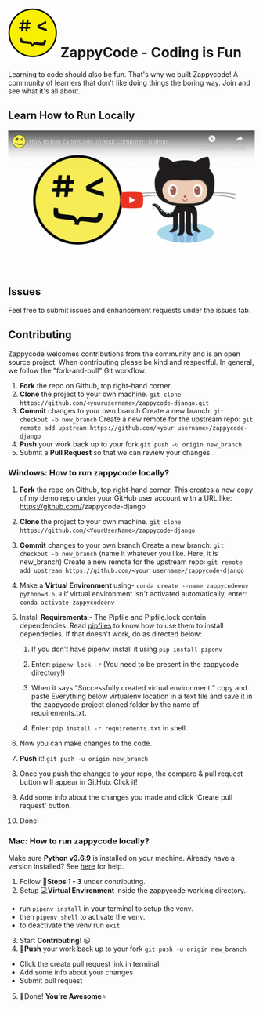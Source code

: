   
# ![](sitewide/static/sitewide/ZappyCodeLogoMini.png) ZappyCode - Coding is Fun
Learning to code should also be fun. That's why we built Zappycode! A community of learners that don't like doing things the boring way. Join and see what it's all about. 

## Learn How to Run Locally
[![Link to Tutorial on Setting Up ZappyCode](sitewide/static/sitewide/GitHub.png)](https://zappycode.com/posts/14/running-zappycode-open-source-locally-django)

## Issues
Feel free to submit issues and enhancement requests under the issues tab. 

## Contributing
Zappycode welcomes contributions from the community and is an open source project. When contributing please be kind and respectful. In general, we follow the "fork-and-pull" Git workflow.

1. **Fork** the repo on Github, top right-hand corner.
2. **Clone** the project to your own machine.
`git clone https://github.com/<yourusername>/zappycode-django.git`
3. **Commit** changes to your own branch
Create a new branch:
`git checkout -b new_branch`
Create a new remote for the upstream repo:
`git remote add upstream https://github.com/<your username>/zappycode-django`
4. **Push** your work back up to your fork
`git push -u origin new_branch`
5. Submit a **Pull Request** so that we can review your changes.

### Windows: How to run zappycode locally?

1. **Fork** the repo on Github, top right-hand corner.
	This creates a new copy of my demo repo under your GitHub user account with a URL like: https://github.com/<YourUserName>/zappycode-django

2. **Clone** the project to your own machine.
	`git clone https://github.com/<YourUserName>/zappycode-django`

3. **Commit** changes to your own branch
	Create a new branch:
		`git checkout -b new_branch`
		(name it whatever you like. Here, it is new_branch)
	Create a new remote for the upstream repo:
		`git remote add upstream https://github.com/<your username>/zappycode-django`

4. Make a **Virtual Environment** using- `conda create --name zappycodeenv python=3.6.9`
  If virtual environment isn't activated automatically, enter: `conda activate zappycodeenv`

5. Install **Requirements**:-
   The Pipfile and Pipfile.lock contain dependencies. Read [pipfiles](https://www.jetbrains.com/help/pycharm/using-pipfile.html)
   to know how to use them to install dependecies. If that doesn't work, do as directed below:
	
	1) If you don't have pipenv, install it using `pip install pipenv`

	2) Enter: `pipenv lock -r` (You need to be present in the zappycode directory!)

	3) When it says "Successfully created virtual environment!"
	  copy and paste Everything below virtualenv location in a text file and save it in the zappycode project cloned folder by the name of requirements.txt.

	4) Enter: `pip install -r requirements.txt` in shell. 

6. Now you can make changes to the code.

7. **Push** it! `git push -u origin new_branch`

8. Once you push the changes to your repo, the compare & pull request button will appear in GitHub. Click it!

9. Add some info about the changes you made and click 'Create pull request' button.

10. Done!

### Mac: How to run zappycode locally?

Make sure **Python v3.6.9** is installed on your machine. Already have a version installed? See [here](https://realpython.com/intro-to-pyenv/) for help. 

1. Follow :page_with_curl:**Steps 1 - 3** under contributing.
2. Setup :computer:**Virtual Environment** inside the zappycode working directory.
* run `pipenv install` in your terminal to setup the venv.
* then `pipenv shell` to activate the venv.
* to deactivate the venv run `exit`
3. Start **Contributing**! :smiley:
4. :rocket:**Push** your work back up to your fork
`git push -u origin new_branch`
* Click the create pull request link in terminal.
* Add some info about your changes
* Submit pull request
5. :tada:Done! **You're Awesome**:star:
